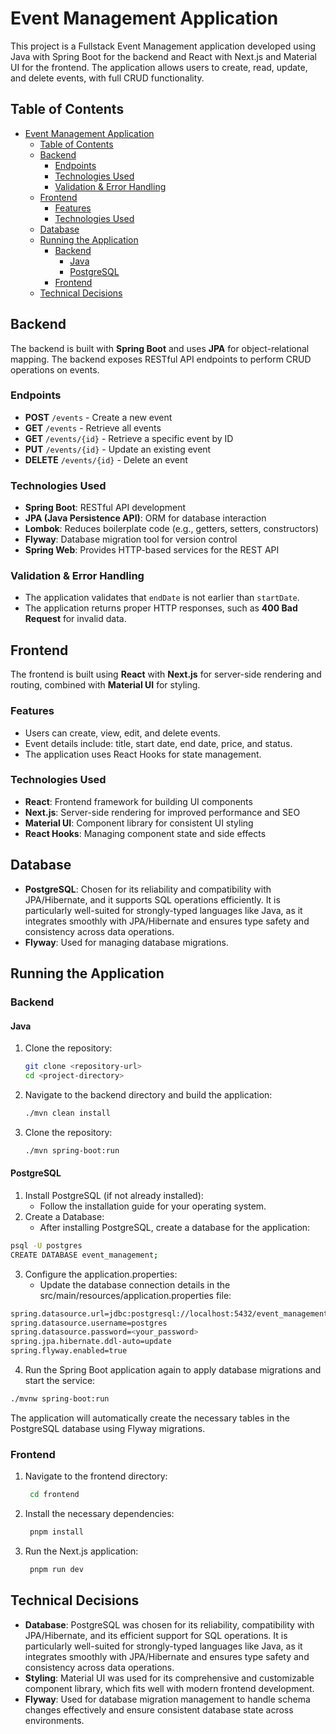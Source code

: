 # Event Management Application

This project is a Fullstack Event Management application developed using Java with Spring Boot for the backend and React with Next.js and Material UI for the frontend. The application allows users to create, read, update, and delete events, with full CRUD functionality.

## Table of Contents

- [Event Management Application](#event-management-application)
  - [Table of Contents](#table-of-contents)
  - [Backend](#backend)
    - [Endpoints](#endpoints)
    - [Technologies Used](#technologies-used)
    - [Validation \& Error Handling](#validation--error-handling)
  - [Frontend](#frontend)
    - [Features](#features)
    - [Technologies Used](#technologies-used-1)
  - [Database](#database)
  - [Running the Application](#running-the-application)
    - [Backend](#backend-1)
      - [Java](#java)
      - [PostgreSQL](#postgresql)
    - [Frontend](#frontend-1)
  - [Technical Decisions](#technical-decisions)

## Backend

The backend is built with **Spring Boot** and uses **JPA** for object-relational mapping. The backend exposes RESTful API endpoints to perform CRUD operations on events.

### Endpoints

- **POST** `/events` - Create a new event
- **GET** `/events` - Retrieve all events
- **GET** `/events/{id}` - Retrieve a specific event by ID
- **PUT** `/events/{id}` - Update an existing event
- **DELETE** `/events/{id}` - Delete an event

### Technologies Used

- **Spring Boot**: RESTful API development
- **JPA (Java Persistence API)**: ORM for database interaction
- **Lombok**: Reduces boilerplate code (e.g., getters, setters, constructors)
- **Flyway**: Database migration tool for version control
- **Spring Web**: Provides HTTP-based services for the REST API

### Validation & Error Handling

- The application validates that `endDate` is not earlier than `startDate`.
- The application returns proper HTTP responses, such as **400 Bad Request** for invalid data.

## Frontend

The frontend is built using **React** with **Next.js** for server-side rendering and routing, combined with **Material UI** for styling.

### Features

- Users can create, view, edit, and delete events.
- Event details include: title, start date, end date, price, and status.
- The application uses React Hooks for state management.

### Technologies Used

- **React**: Frontend framework for building UI components
- **Next.js**: Server-side rendering for improved performance and SEO
- **Material UI**: Component library for consistent UI styling
- **React Hooks**: Managing component state and side effects

## Database

- **PostgreSQL**: Chosen for its reliability and compatibility with JPA/Hibernate, and it supports SQL operations efficiently. It is particularly well-suited for strongly-typed languages like Java, as it integrates smoothly with JPA/Hibernate and ensures type safety and consistency across data operations.
- **Flyway**: Used for managing database migrations.

## Running the Application

### Backend

#### Java

1. Clone the repository:

   ```bash
   git clone <repository-url>
   cd <project-directory>
   ```

2. Navigate to the backend directory and build the application:

   ```bash
   ./mvn clean install
   ```

3. Clone the repository:
   ```bash
   ./mvn spring-boot:run
   ```

#### PostgreSQL

1. Install PostgreSQL (if not already installed):
   - Follow the installation guide for your operating system.
2. Create a Database:
   - After installing PostgreSQL, create a database for the application:

```bash
psql -U postgres
CREATE DATABASE event_management;
```

3. Configure the application.properties:
   - Update the database connection details in the src/main/resources/application.properties file:

```bash
spring.datasource.url=jdbc:postgresql://localhost:5432/event_management
spring.datasource.username=postgres
spring.datasource.password=<your_password>
spring.jpa.hibernate.ddl-auto=update
spring.flyway.enabled=true
```

4. Run the Spring Boot application again to apply database migrations and start the service:

```bash
./mvnw spring-boot:run
```

The application will automatically create the necessary tables in the PostgreSQL database using Flyway migrations.

### Frontend

1. Navigate to the frontend directory:

   ```bash
    cd frontend
   ```

2. Install the necessary dependencies:

   ```bash
    pnpm install
   ```

3. Run the Next.js application:
   ```bash
    pnpm run dev
   ```

## Technical Decisions

- **Database**: PostgreSQL was chosen for its reliability, compatibility with JPA/Hibernate, and its efficient support for SQL operations. It is particularly well-suited for strongly-typed languages like Java, as it integrates smoothly with JPA/Hibernate and ensures type safety and consistency across data operations.
- **Styling**: Material UI was used for its comprehensive and customizable component library, which fits well with modern frontend development.
- **Flyway**: Used for database migration management to handle schema changes effectively and ensure consistent database state across environments.
